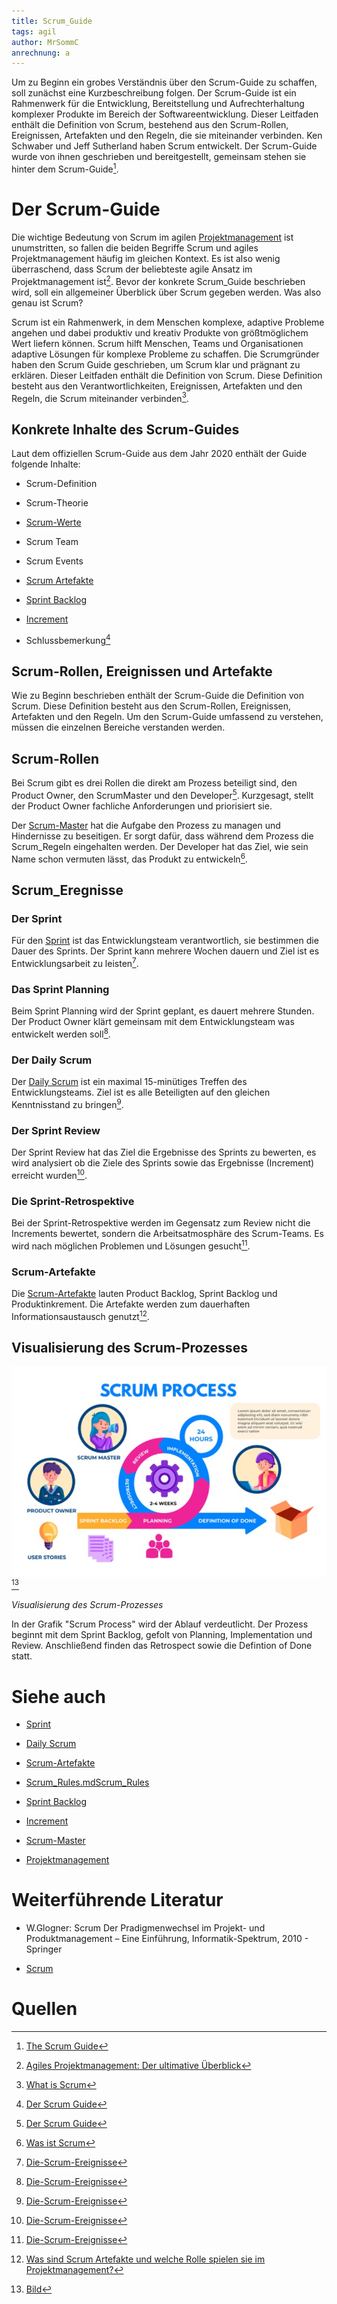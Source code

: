 ```yaml
---
title: Scrum_Guide
tags: agil
author: MrSommC
anrechnung: a
---
```


Um zu Beginn ein grobes Verständnis über den Scrum-Guide zu schaffen, soll zunächst eine Kurzbeschreibung folgen. Der Scrum-Guide ist ein Rahmenwerk für die Entwicklung, 
Bereitstellung und Aufrechterhaltung komplexer Produkte im Bereich der Softwareentwicklung.
Dieser Leitfaden enthält die Definition von Scrum, bestehend aus den Scrum-Rollen, Ereignissen, Artefakten und den Regeln, die sie miteinander verbinden. 
Ken Schwaber und Jeff Sutherland haben Scrum entwickelt. Der Scrum-Guide wurde von ihnen geschrieben und bereitgestellt, gemeinsam stehen sie hinter dem Scrum-Guide[^1]. 


# Der Scrum-Guide

Die wichtige Bedeutung von Scrum im agilen [Projektmanagement](Projektmanagement.md) ist unumstritten, so fallen die beiden Begriffe Scrum und agiles Projektmanagement häufig im gleichen Kontext. 
Es ist also wenig überraschend, dass Scrum der beliebteste agile Ansatz im Projektmanagement ist[^2]. Bevor der konkrete Scrum_Guide beschrieben wird, soll ein allgemeiner 
Überblick über Scrum gegeben werden. Was also genau ist Scrum?

Scrum ist ein Rahmenwerk, in dem Menschen komplexe, adaptive Probleme angehen und dabei produktiv und kreativ Produkte von größtmöglichem Wert liefern können.
Scrum hilft Menschen, Teams und Organisationen adaptive Lösungen für komplexe Probleme zu schaffen. Die Scrumgründer haben den Scrum Guide geschrieben, um Scrum klar und 
prägnant zu erklären. Dieser Leitfaden enthält die Definition von Scrum. Diese Definition besteht aus den Verantwortlichkeiten, Ereignissen, Artefakten und den Regeln, die Scrum 
miteinander verbinden[^3].



## Konkrete Inhalte des Scrum-Guides

Laut dem offiziellen Scrum-Guide aus dem Jahr 2020 enthält der Guide folgende Inhalte:

* Scrum-Definition 

*	Scrum-Theorie

*	[Scrum-Werte](Scrum_Values.md)

*	Scrum Team

*	Scrum Events 

*	[Scrum Artefakte](Scrum_Artefakte.md)

*	[Sprint Backlog](Sprint_Backlog.md)

*	[Increment](Increment.md)

*	Schlussbemerkung[^4]


## Scrum-Rollen, Ereignissen und Artefakte 

Wie zu Beginn beschrieben enthält der Scrum-Guide die Definition von Scrum. Diese Definition besteht aus den Scrum-Rollen, Ereignissen, Artefakten und den Regeln. Um den 
Scrum-Guide umfassend zu verstehen, müssen die einzelnen Bereiche verstanden werden. 


## Scrum-Rollen

Bei Scrum gibt es drei Rollen die direkt am Prozess beteiligt sind, den Product Owner, den ScrumMaster und den Developer[^4]. 
Kurzgesagt, stellt der Product Owner fachliche Anforderungen und priorisiert sie. 

Der [Scrum-Master](Scrum_Master.md) hat die Aufgabe den Prozess zu managen und Hindernisse zu beseitigen. Er sorgt dafür, dass während dem Prozess die Scrum_Regeln eingehalten werden.
Der Developer hat das Ziel, wie sein Name schon vermuten lässt, das Produkt zu entwickeln[^6]. 


## Scrum_Eregnisse
### Der Sprint 

Für den [Sprint](Sprint.md) ist das Entwicklungsteam verantwortlich, sie bestimmen die Dauer des Sprints. Der Sprint kann mehrere Wochen dauern und Ziel ist es Entwicklungsarbeit zu leisten[^7].

### Das Sprint Planning

Beim Sprint Planning wird der Sprint geplant, es dauert mehrere Stunden. Der Product Owner klärt gemeinsam mit dem Entwicklungsteam was entwickelt werden soll[^7].

### Der Daily Scrum

Der [Daily Scrum](Daily_Scrum.md) ist ein maximal 15-minütiges Treffen des Entwicklungsteams. Ziel ist es alle Beteiligten auf den gleichen Kenntnisstand zu bringen[^7].

### Der Sprint Review

Der Sprint Review hat das Ziel die Ergebnisse des Sprints zu bewerten, es wird analysiert ob die Ziele des Sprints sowie das Ergebnisse (Increment) erreicht wurden[^7].

### Die Sprint-Retrospektive

Bei der Sprint-Retrospektive werden im Gegensatz zum Review nicht die Increments bewertet, sondern die Arbeitsatmosphäre des Scrum-Teams. Es wird nach möglichen Problemen und 
Lösungen gesucht[^7].

### Scrum-Artefakte

Die [Scrum-Artefakte](Scrum_Artefakte.md) lauten Product Backlog, Sprint Backlog und Produktinkrement. Die Artefakte werden zum dauerhaften Informationsaustausch genutzt[^8].



## Visualisierung des Scrum-Prozesses

![Beispielabbildung](Scrum_Guide/ScrumProzess.png)  [^5]

*Visualisierung des Scrum-Prozesses*

In der Grafik "Scrum Process" wird der Ablauf verdeutlicht. Der Prozess beginnt mit dem Sprint Backlog, gefolt von Planning, Implementation und Review. Anschließend finden das 
Retrospect sowie die Defintion of Done statt.  



# Siehe auch


* [Sprint](Sprint.md)

* [Daily Scrum](Daily_Scrum.md)

* [Scrum-Artefakte](Scrum_Artefakte.md)
 
* [Scrum_Rules.mdScrum_Rules](Scrum_Rules.md)
 
* [Sprint Backlog](Sprint_Backlog.md)
 
* [Increment](Increment.md)

* [Scrum-Master](Scrum_Master.md)

* [Projektmanagement](Projektmanagement.md) 
 

# Weiterführende Literatur

* W.Glogner: Scrum Der Pradigmenwechsel im Projekt- und Produktmanagement – Eine Einführung, Informatik-Spektrum, 2010 - Springer

* [Scrum](https://www.atlassian.com/de/agile/scrum)


# Quellen

[^1]: [The Scrum Guide](https://scrumguides.org/docs/scrumguide/v2017/2017-Scrum-Guide-US.pdf)
[^2]: [Agiles Projektmanagement: Der ultimative Überblick](https://projekte-leicht-gemacht.de/projektmanagement/agiles-projektmanagement/)
[^3]: [What is Scrum](https://www.scrum.org/resources/what-is-scrum )
[^4]: [Der Scrum Guide](https://scrumguides.org/docs/scrumguide/v2020/2020-Scrum-Guide-German.pdf)
[^5]: [Bild](https://www.bing.com/images/search?view=detailV2&ccid=QfyEah%2b1&id=B7DECA9FBBB98F3723EEFC0B8DAFA331DE30B322&thid=OIP.QfyEah-1aXpqK7RSJJJ7qAHaE7&mediaurl=https%3a%2f%2fimage.freepik.com%2fvektoren-kostenlos%2fscrum-infografik_23-2148582396.jpg&cdnurl=https%3a%2f%2fth.bing.com%2fth%2fid%2fR.41fc846a1fb5697a6a2bb45224927ba8%3frik%3dIrMw3jGjr40L%252fA%26pid%3dImgRaw%26r%3d0&exph=417&expw=626&q=scrum+guide+grafik&simid=607988806035197205&FORM=IRPRST&ck=902968CA6FB2836A04D392B51E5415C9&selectedIndex=3&qpvt=scrum+guide+grafik&ajaxhist=0&ajaxserp=0)
[^6]: [Was ist Scrum](https://scrum-master.de/Was_ist_Scrum/Scrum_auf_einer_Seite_erklaert)
[^7]: [Die-Scrum-Ereignisse](http://scrum.wollsieffer.de/die-scrum-ereignisse)
[^8]: [Was sind Scrum Artefakte und welche Rolle spielen sie im Projektmanagement?](https://www.appvizer.de/magazin/organisation-planung/projektmanagement/scrum-artefakte)




